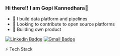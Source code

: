 ### Hi there!! I am Gopi Kannedhara👋

 - 🔭  I build data platform and pipelines
 - 👯  Looking to contribute to open source platforms
 - 🌱  Building own product

  
<!--
**Kannedhara/kannedhara** is a ✨ _special_ ✨ repository because its `README.md` (this file) appears on your GitHub profile.

Here are some ideas to get you started:

- 🔭 ### I build data platform and pipelines
- 🌱 I’m currently learning ...
- 👯 I’m looking to collaborate on ...
- 🤔 I’m looking for help with ...
- 💬 Ask me about ...
- 📫 How to reach me: ...
- 😄 Pronouns: ...
- ⚡ Fun fact: ...
-->


[![Linkedin Badge](https://img.shields.io/badge/-Kannedhara-blue?style=flat-square&logo=Linkedin&logoColor=white)](https://www.linkedin.com/in/gopi-kannedhara-a7397474/)
[![Gmail Badge](https://img.shields.io/badge/-gopikannedhara@gmail.com-c14438?style=flat-square&logo=Gmail&logoColor=white&link=mailto:gopikannedhara@gmail.com)](mailto:gopikannedhara@gmail.com)

⚡ Tech Stack

